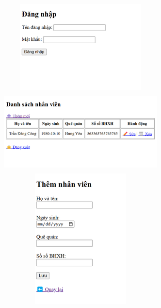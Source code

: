 <br>

<div align="center">
    <p align="center">
        <img src="login.png" alt="AIoTLab Logo" width="400"/>
        <br><br>
        <img src="form.png" alt="AIoTLab Logo" width="600"/>
        <br><br>
        <img src="addnew_form.png" alt="AIoTLab Logo" width="300"/>
    </p>
